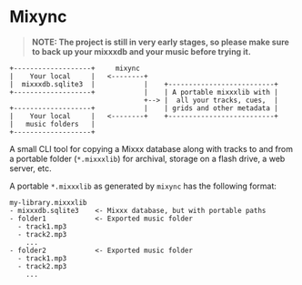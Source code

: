 # Mixync

> **NOTE: The project is still in very early stages, so please make sure to back up your mixxxdb and your music before trying it.**

```
+-------------------+     mixync
|    Your local     |   <--------+
|  mixxxdb.sqlite3  |            |    +--------------------------+ 
+-------------------+            |    | A portable mixxxlib with |
                                 +--> |  all your tracks, cues,  |
+-------------------+            |    | grids and other metadata |
|    Your local     |   <--------+    +--------------------------+
|   music folders   |
+-------------------+
```

A small CLI tool for copying a Mixxx database along with tracks to and from a portable folder (`*.mixxxlib`) for archival, storage on a flash drive, a web server, etc.

A portable `*.mixxxlib` as generated by `mixync` has the following format:

```
my-library.mixxxlib
- mixxxdb.sqlite3    <- Mixxx database, but with portable paths
- folder1            <- Exported music folder
  - track1.mp3
  - track2.mp3
    ...
- folder2            <- Exported music folder
  - track1.mp3
  - track2.mp3
    ...
```
